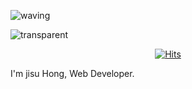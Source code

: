 ![waving](https://capsule-render.vercel.app/api?type=waving&height=130&&fontAlign=80&fontAlignY=40&color=gradient)

![transparent](https://capsule-render.vercel.app/api?type=transparent&fontColor=703ee5&text=Hi%20There!&height=150&fontSize=60&&descAlignY=75&descAlign=6)

<div align="center">
  
[![Hits](https://hits.seeyoufarm.com/api/count/incr/badge.svg?url=https%3A%2F%2Fgithub.com%2Fredzisu&count_bg=%233DCE4C&title_bg=%23555555&icon=reverbnation.svg&icon_color=%23FFFFFF&title=hits&edge_flat=false)](https://hits.seeyoufarm.com)
</div>

I'm jisu Hong, Web Developer.
